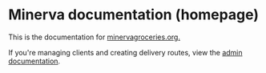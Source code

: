 # Minerva documentation (homepage)

This is the documentation for [minervagroceries.org.](https://minervagroceries.org)

If you're managing clients and creating delivery routes, view the [admin documentation](/Minerva-docs/admin-instructions). 